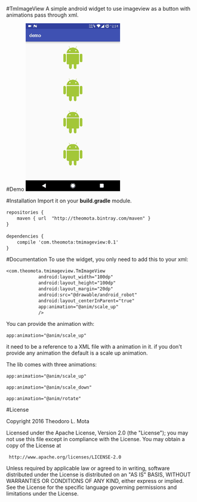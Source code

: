 #TmImageView
A simple android widget to use imageview as a button with animations pass through xml.

#Demo
![demo](https://github.com/theolm/TmImageView/raw/master/demo.gif)

#Installation
Import it on your **build.gradle** module.
```
repositories {
    maven { url  "http://theomota.bintray.com/maven" }
}

dependencies {
    compile 'com.theomota:tmimageview:0.1'
}
```

#Documentation
To use the widget, you only need to add this to your xml:
```
<com.theomota.tmimageview.TmImageView
            android:layout_width="100dp"
            android:layout_height="100dp"
            android:layout_margin="20dp"
            android:src="@drawable/android_robot"
            android:layout_centerInParent="true"
            app:animation="@anim/scale_up"
            />
```

You can provide the animation with:
```
app:animation="@anim/scale_up"
```
it need to be a reference to a XML file with a animation in it.
if you don't provide any animation the default is a scale up animation.

The lib comes with three animations:
```
app:animation="@anim/scale_up"
```
```
app:animation="@anim/scale_down"
```
```
app:animation="@anim/rotate"
```

#License

 Copyright 2016 Theodoro L. Mota

 Licensed under the Apache License, Version 2.0 (the 	"License");
 you may not use this file except in compliance with 	the License.
 You may obtain a copy of the License at

     http://www.apache.org/licenses/LICENSE-2.0

 Unless required by applicable law or agreed to in 	writing, software
 distributed under the License is distributed on an 	"AS IS" BASIS,
 WITHOUT WARRANTIES OR CONDITIONS OF ANY KIND, 	either express or implied.
 See the License for the specific language governing 	permissions and
 limitations under the License.
